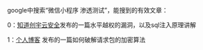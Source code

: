 google中搜索“微信小程序 渗透测试”，能搜到的有效文章：  

0：[知道创宇云安全](https://zhuanlan.zhihu.com/p/25904744)发布的一篇水平越权的漏洞，以及sql注入原理讲解  

1：[个人博客](http://byd.dropsec.xyz/2019/08/07/%E6%B8%97%E9%80%8F%E6%B5%8B%E8%AF%95%E4%B9%8B%E5%BE%AE%E4%BF%A1%E5%B0%8F%E7%A8%8B%E5%BA%8F%E7%A0%B4%E8%A7%A3/)
发布的一篇如何破解请求包的加密算法  
